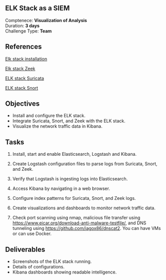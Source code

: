 ## ELK Stack as a SIEM

Comptenece: **Visualization of Analysis**</br>
Duration: **3 days** </br>
Challenge Type: **Team** 

## References

[Elk stack installation](https://youtu.be/bb-FXjIq-8w?feature=shared)

[Elk stack Zeek](https://youtu.be/DBZWGOfJIqM?feature=shared)

[ELK stack Suricata](https://www.digitalocean.com/community/tutorials/how-to-build-a-siem-with-suricata-and-elastic-stack-on-ubuntu-20-04)

[ELK stack Snort](https://medium.com/@armendgashx/forwarding-snort-logs-to-elk-stack-371232699e7f)

## Objectives

- Install and configure the ELK stack.
- Integrate Suricata, Snort, and Zeek with the ELK stack.
- Visualize the network traffic data in Kibana.

## Tasks

1. Install, start and enable Elasticsearch, Logstash and Kibana.

2. Create Logstash configuration files to parse logs from Suricata, Snort, and Zeek.

3. Verify that Logstash is ingesting logs into Elasticsearch.

4. Access Kibana by navigating in a web browser.

5. Configure index patterns for Suricata, Snort, and Zeek logs.

6. Create visualizations and dashboards to monitor network traffic data.

7. Check port scanning using nmap, malicious file transfer using https://www.eicar.org/download-anti-malware-testfile/, and DNS tunneling using https://github.com/iagox86/dnscat2. You can have VMs or can use Docker.


## Deliverables

- Screenshots of the ELK stack running.
- Details of configurations.
- Kibana dashboards showing readable intelligence.

